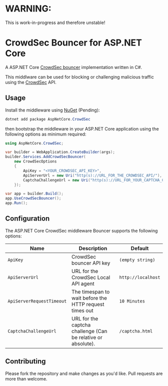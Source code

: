 # WARNING:
This is work-in-progress and therefore unstable!

# CrowdSec Bouncer for ASP.NET Core
A ASP.NET Core [CrowdSec bouncer](https://docs.crowdsec.net/docs/bouncers/intro) implementation written in C#.

This middlware can be used for blocking or challenging malicious traffic using the [CrowdSec](https://crowdsec.net/) API.

## Usage
Install the middleware using [NuGet](https://www.nuget.org/) (Pending):

```csharp
dotnet add package AspNetCore.CrowdSec
```

then bootstrap the middleware in your ASP.NET Core application using the following options as minimum required:

```csharp
using AspNetCore.CrowdSec;

var builder = WebApplication.CreateBuilder(args);
builder.Services.AddCrowdSecBouncer(
    new CrowdSecOptions
    {
        ApiKey = "<YOUR_CROWDSEC_API_KEY>",
        ApiServerUrl = new Uri("http(s)://URL_FOR_THE_CROWDSEC_API/"),
        CaptchaChallengeUrl = new Uri("http(s)://URL_FOR_YOUR_CAPTCHA_CHALLENGE_PAGE/"),
    });

var app = builder.Build();
app.UseCrowdSecBouncer();
app.Run();
```

## Configuration
The ASP.NET Core CrowdSec middleware Bouncer supports the following options:

| Name                       | Description                                                                                                        | Default                 |
|----------------------------|--------------------------------------------------------------------------------------------------------------------|-------------------------|
| `ApiKey`                   | CrowdSec bouncer API key                                                                                           | `(empty string)`        |
| `ApiServerUrl`             | URL for the CrowdSec Local API agent                                                                               | `http://localhost`      |
| `ApiServerRequestTimeout`  | The timespan to wait before the HTTP request times out                                                             | `10 Minutes`            |
| `CaptchaChallengeUrl`      | URL for the captcha challenge (Can be relative or absolute).                                                       | `/captcha.html`         |

## Contributing
Please fork the repository and make changes as you'd like. Pull requests are more than welcome.

